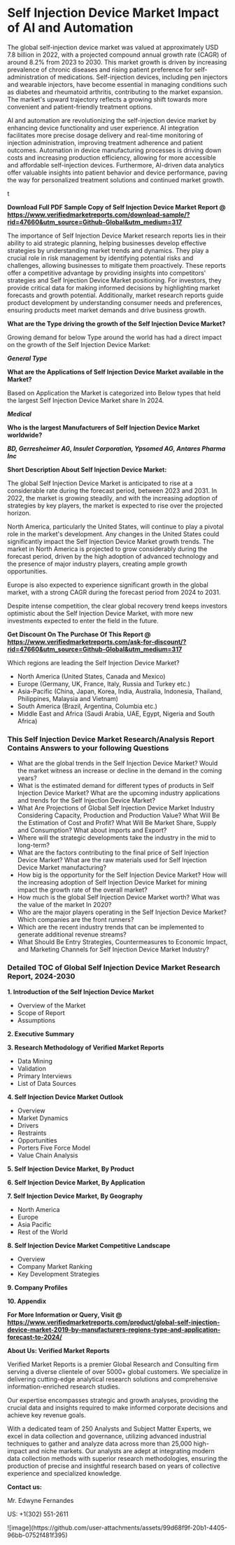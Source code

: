 <h1>Self Injection Device Market Impact of AI and Automation</h1><p>The global self-injection device market was valued at approximately USD 7.8 billion in 2022, with a projected compound annual growth rate (CAGR) of around 8.2% from 2023 to 2030. This market growth is driven by increasing prevalence of chronic diseases and rising patient preference for self-administration of medications. Self-injection devices, including pen injectors and wearable injectors, have become essential in managing conditions such as diabetes and rheumatoid arthritis, contributing to the market expansion. The market's upward trajectory reflects a growing shift towards more convenient and patient-friendly treatment options.</p><p>AI and automation are revolutionizing the self-injection device market by enhancing device functionality and user experience. AI integration facilitates more precise dosage delivery and real-time monitoring of injection administration, improving treatment adherence and patient outcomes. Automation in device manufacturing processes is driving down costs and increasing production efficiency, allowing for more accessible and affordable self-injection devices. Furthermore, AI-driven data analytics offer valuable insights into patient behavior and device performance, paving the way for personalized treatment solutions and continued market growth.</p>t</p><p id="" class=""><strong>Download Full PDF Sample Copy of Self Injection Device Market Report @ <a href="https://www.verifiedmarketreports.com/download-sample/?rid=47660&utm_source=Github-Global&utm_medium=317" target="_blank">https://www.verifiedmarketreports.com/download-sample/?rid=47660&utm_source=Github-Global&utm_medium=317</a></strong></p><p>The importance of&nbsp;Self Injection Device Market research reports lies in their ability to aid strategic planning, helping businesses develop effective strategies by understanding market trends and dynamics. They play a crucial role in risk management by identifying potential risks and challenges, allowing businesses to mitigate them proactively. These reports offer a competitive advantage by providing insights into competitors' strategies and Self Injection Device Market positioning. For investors, they provide critical data for making informed decisions by highlighting market forecasts and growth potential. Additionally, market research reports guide product development by understanding consumer needs and preferences, ensuring products meet market demands and drive business growth.</p><p><strong>What are the&nbsp;Type driving the growth of the Self Injection Device Market?</strong></p><p id="" class="">Growing demand for below Type around the world has had a direct impact on the growth of the Self Injection Device Market:</p><em><strong>General Type</strong></em></p><strong>What are the&nbsp;Applications&nbsp;of Self Injection Device Market available in the Market?</strong></p><p id="" class="">Based on Application the Market is categorized into Below types that held the largest Self Injection Device Market share In 2024.</p><em><strong>Medical</strong></em></p><strong>Who is the largest Manufacturers of Self Injection Device Market worldwide?</strong></p><p><em><strong>BD, Gerresheimer AG, Insulet Corporation, Ypsomed AG, Antares Pharma Inc</strong></em></p><p id="" class=""><strong>Short Description About Self Injection Device Market:</strong></p><p>The global Self Injection Device Market is anticipated to rise at a considerable rate during the forecast period, between 2023 and 2031. In 2022, the market is growing steadily, and with the increasing adoption of strategies by key players, the market is expected to rise over the projected horizon.</p><p>North America, particularly the United States, will continue to play a pivotal role in the market's development. Any changes in the United States could significantly impact the Self Injection Device Market growth trends. The market in North America is projected to grow considerably during the forecast period, driven by the high adoption of advanced technology and the presence of major industry players, creating ample growth opportunities.</p><p>Europe is also expected to experience significant growth in the global market, with a strong CAGR during the forecast period from 2024 to 2031.</p><p>Despite intense competition, the clear global recovery trend keeps investors optimistic about the Self Injection Device Market, with more new investments expected to enter the field in the future.</p><p id="" class=""><strong>Get Discount On The Purchase Of This Report @ <a href="https://www.verifiedmarketreports.com/ask-for-discount/?rid=47660&utm_source=Github-Global&utm_medium=317" target="_blank">https://www.verifiedmarketreports.com/ask-for-discount/?rid=47660&utm_source=Github-Global&utm_medium=317</a></strong></p>Which regions are leading the Self Injection Device Market?</p><ul><li>North America (United States, Canada and Mexico)</li><li>Europe (Germany, UK, France, Italy, Russia and Turkey etc.)</li><li>Asia-Pacific (China, Japan, Korea, India, Australia, Indonesia, Thailand, Philippines, Malaysia and Vietnam)</li><li>South America (Brazil, Argentina, Columbia etc.)</li><li>Middle East and Africa (Saudi Arabia, UAE, Egypt, Nigeria and South Africa)</li></ul><h3 id="" class="">This Self Injection Device Market Research/Analysis Report Contains Answers to your following Questions</h3><ul><li>What are the global trends in the Self Injection Device Market? Would the market witness an increase or decline in the demand in the coming years?</li><li>What is the estimated demand for different types of products in Self Injection Device Market? What are the upcoming industry applications and trends for the Self Injection Device Market?</li><li>What Are Projections of Global Self Injection Device Market Industry Considering Capacity, Production and Production Value? What Will Be the Estimation of Cost and Profit? What Will Be Market Share, Supply and Consumption? What about imports and Export?</li><li>Where will the strategic developments take the industry in the mid to long-term?</li><li>What are the factors contributing to the final price of Self Injection Device Market? What are the raw materials used for Self Injection Device Market manufacturing?</li><li>How big is the opportunity for the Self Injection Device Market? How will the increasing adoption of Self Injection Device Market for mining impact the growth rate of the overall market?</li><li>How much is the global Self Injection Device Market worth? What was the value of the market In 2020?</li><li>Who are the major players operating in the Self Injection Device Market? Which companies are the front runners?</li><li>Which are the recent industry trends that can be implemented to generate additional revenue streams?</li><li>What Should Be Entry Strategies, Countermeasures to Economic Impact, and Marketing Channels for Self Injection Device Market Industry?</li></ul><h3 id="" class="">Detailed TOC of Global Self Injection Device Market Research Report, 2024-2030</h3><p id="" class=""><strong>1. Introduction of the Self Injection Device Market</strong></p><ul><li>Overview of the Market</li><li>Scope of Report</li><li>Assumptions</li></ul><p id="" class=""><strong>2. Executive Summary</strong></p><p id="" class=""><strong>3. Research Methodology of Verified Market Reports</strong></p><ul><li>Data Mining</li><li>Validation</li><li>Primary Interviews</li><li>List of Data Sources</li></ul><p id="" class=""><strong>4. Self Injection Device Market Outlook</strong></p><ul><li>Overview</li><li>Market Dynamics</li><li>Drivers</li><li>Restraints</li><li>Opportunities</li><li>Porters Five Force Model</li><li>Value Chain Analysis</li></ul><p id="" class=""><strong>5. Self Injection Device Market, By Product</strong></p><p id="" class=""><strong>6. Self Injection Device Market, By Application</strong></p><p id="" class=""><strong>7. Self Injection Device Market, By Geography</strong></p><ul><li>North America</li><li>Europe</li><li>Asia Pacific</li><li>Rest of the World</li></ul><p id="" class=""><strong>8. Self Injection Device Market Competitive Landscape</strong></p><ul><li>Overview</li><li>Company Market Ranking</li><li>Key Development Strategies</li></ul><p id="" class=""><strong>9. Company Profiles</strong></p><p id="" class=""><strong>10. Appendix</strong></p><p id="" class=""><strong>For More Information or Query, Visit @ <a href="https://www.verifiedmarketreports.com/product/global-self-injection-device-market-2019-by-manufacturers-regions-type-and-application-forecast-to-2024/" target="_blank">https://www.verifiedmarketreports.com/product/global-self-injection-device-market-2019-by-manufacturers-regions-type-and-application-forecast-to-2024/</a></strong></p><p id="" class=""><strong>About Us: Verified Market Reports</strong></p><p id="" class="">Verified Market Reports is a premier Global Research and Consulting firm serving a diverse clientele of over 5000+ global customers. We specialize in delivering cutting-edge analytical research solutions and comprehensive information-enriched research studies.</p><p id="" class="">Our expertise encompasses strategic and growth analyses, providing the crucial data and insights required to make informed corporate decisions and achieve key revenue goals.</p><p id="" class="">With a dedicated team of 250 Analysts and Subject Matter Experts, we excel in data collection and governance, utilizing advanced industrial techniques to gather and analyze data across more than 25,000 high-impact and niche markets. Our analysts are adept at integrating modern data collection methods with superior research methodologies, ensuring the production of precise and insightful research based on years of collective experience and specialized knowledge.</p><p id="" class=""><strong>Contact us:</strong></p><p id="" class="">Mr. Edwyne Fernandes</p><p id="" class="">US: +1(302) 551-2611</p>
![image](https://github.com/user-attachments/assets/99d68f9f-20b1-4405-96bb-0752f481f395)
